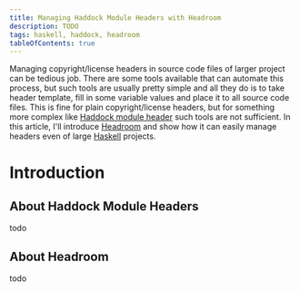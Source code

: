```yaml
---
title: Managing Haddock Module Headers with Headroom
description: TODO
tags: haskell, haddock, headroom
tableOfContents: true
---
```


Managing copyright/license headers in source code files of larger project can be tedious job. There are some tools available that can automate this process, but such tools are usually pretty simple and all they do is to take header template, fill in some variable values and place it to all source code files. This is fine for plain copyright/license headers, but for something more complex like [Haddock module header][web/haddock-module-header] such tools are not sufficient. In this article, I'll introduce [Headroom][github/headroom] and show how it can easily manage headers even of large [Haskell][web/haskell] projects.

<!-- MORE -->

# Introduction

## About Haddock Module Headers
todo

## About Headroom
todo

[github/headroom]: https://github.com/vaclavsvejcar/headroom
[web/haddock-module-header]: https://www.haskell.org/haddock/doc/html/ch03s03.html
[web/haskell]: https://www.haskell.org
